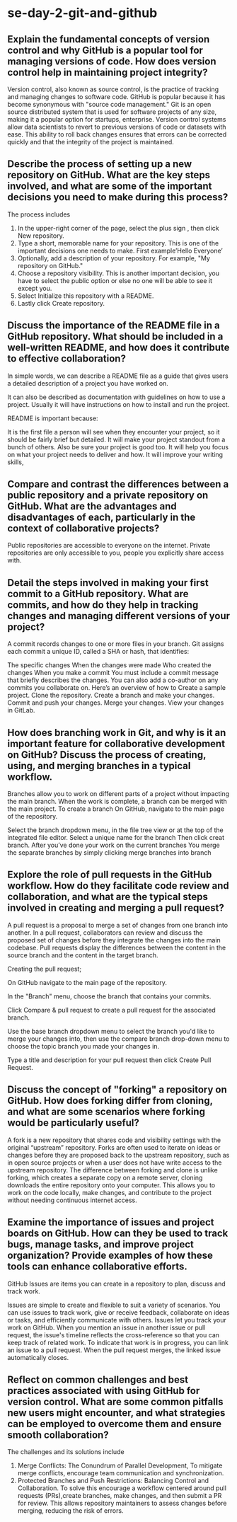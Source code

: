 # se-day-2-git-and-github
## Explain the fundamental concepts of version control and why GitHub is a popular tool for managing versions of code. How does version control help in maintaining project integrity?
Version control, also known as source control, is the practice of tracking and managing changes to software code. GitHub is popular because it has become synonymous with "source code management." Git is an open source distributed system that is used for software projects of any size, making it a popular option for startups, enterprise.
Version control systems allow data scientists to revert to previous versions of code or datasets with ease. This ability to roll back changes ensures that errors can be corrected quickly and that the integrity of the project is maintained.

## Describe the process of setting up a new repository on GitHub. What are the key steps involved, and what are some of the important decisions you need to make during this process?
The process includes
1. In the upper-right corner of the page, select the plus sign , then click New repository.
2. Type a short, memorable name for your repository. This is one of the important decisions one needs to make. First example’Hello Everyone’
3. ⁠Optionally, add a description of your repository. For example, "My  repository on GitHub."
4. ⁠Choose a repository visibility. This is another important decision, you have to select the public option or else no one will be able to see it except you.
5. ⁠Select Initialize this repository with a README.
6. ⁠Lastly click Create repository.

## Discuss the importance of the README file in a GitHub repository. What should be included in a well-written README, and how does it contribute to effective collaboration?
In simple words, we can describe a README file as a guide that gives users a detailed description of a project you have worked on.

It can also be described as documentation with guidelines on how to use a project. Usually it will have instructions on how to install and run the project.

README is important because:

It is the first file a person will see when they encounter your project, so it should be fairly brief but detailed.
It will make your project standout from a bunch of others. Also be sure your project is good too.
It will help you focus on what your project needs to deliver and how.
It will improve your writing skills,

## Compare and contrast the differences between a public repository and a private repository on GitHub. What are the advantages and disadvantages of each, particularly in the context of collaborative projects?
Public repositories are accessible to everyone on the internet.
Private repositories are only accessible to you, people you explicitly share access with.

## Detail the steps involved in making your first commit to a GitHub repository. What are commits, and how do they help in tracking changes and managing different versions of your project?
A commit records changes to one or more files in your branch. Git assigns each commit a unique ID, called a SHA or hash, that identifies:

The specific changes
When the changes were made
Who created the changes
When you make a commit
You must include a commit message that briefly describes the changes. You can also add a co-author on any commits you collaborate on.
Here’s an overview of how to
Create a sample project.
Clone the repository.
Create a branch and make your changes.
Commit and push your changes.
Merge your changes.
View your changes in GitLab.

## How does branching work in Git, and why is it an important feature for collaborative development on GitHub? Discuss the process of creating, using, and merging branches in a typical workflow.
Branches allow you to work on different parts of a project without impacting the main branch. When the work is complete, a branch can be merged with the main project. 
To create a branch 
On GitHub, navigate to the main page of the repository.

Select the  branch dropdown menu, in the file tree view or at the top of the integrated file editor.
Select a unique name for the branch 
Then click creat branch.
After you’ve done your work on the current branches
You merge the separate branches by simply clicking merge branches into branch

## Explore the role of pull requests in the GitHub workflow. How do they facilitate code review and collaboration, and what are the typical steps involved in creating and merging a pull request?
A pull request is a proposal to merge a set of changes from one branch into another. In a pull request, collaborators can review and discuss the proposed set of changes before they integrate the changes into the main codebase. Pull requests display the differences between the content in the source branch and the content in the target branch.

Creating the pull request;

On GitHub navigate to the main page of the repository.

In the "Branch" menu, choose the branch that contains your commits.

Click Compare & pull request to create a pull request for the associated branch.

Use the base branch dropdown menu to select the branch you'd like to merge your changes into, then use the compare branch drop-down menu to choose the topic branch you made your changes in.

Type a title and description for your pull request then click Create Pull Request.

## Discuss the concept of "forking" a repository on GitHub. How does forking differ from cloning, and what are some scenarios where forking would be particularly useful?
A fork is a new repository that shares code and visibility settings with the original “upstream” repository. Forks are often used to iterate on ideas or changes before they are proposed back to the upstream repository, such as in open source projects or when a user does not have write access to the upstream repository.
The difference between forking and clone is unlike forking, which creates a separate copy on a remote server, cloning downloads the entire repository onto your computer. This allows you to work on the code locally, make changes, and contribute to the project without needing continuous internet access.

## Examine the importance of issues and project boards on GitHub. How can they be used to track bugs, manage tasks, and improve project organization? Provide examples of how these tools can enhance collaborative efforts.
GitHub Issues are items you can create in a repository to plan, discuss and track work.

Issues are simple to create and flexible to suit a variety of scenarios. You can use issues to track work, give or receive feedback, collaborate on ideas or tasks, and efficiently communicate with others. Issues let you track your work on GitHub. When you mention an issue in another issue or pull request, the issue's timeline reflects the cross-reference so that you can keep track of related work. To indicate that work is in progress, you can link an issue to a pull request. When the pull request merges, the linked issue automatically closes.

## Reflect on common challenges and best practices associated with using GitHub for version control. What are some common pitfalls new users might encounter, and what strategies can be employed to overcome them and ensure smooth collaboration?
The challenges and its solutions include 
1. Merge Conflicts: The Conundrum of Parallel Development,
To mitigate merge conflicts, encourage team communication and synchronization. 
2. Protected Branches and Push Restrictions: Balancing Control and Collaboration.
To solve this encourage a workflow centered around pull requests (PRs),create branches, make changes, and then submit a PR for review. This allows repository maintainers to assess changes before merging, reducing the risk of errors.
